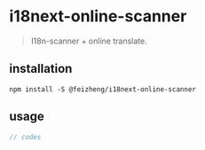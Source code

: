 # i18next-online-scanner
> I18n-scanner + online translate.

## installation
```shell
npm install -S @feizheng/i18next-online-scanner 
```

## usage
```js
// codes
```
